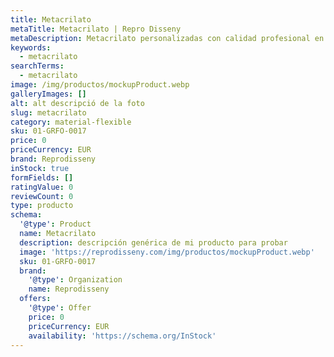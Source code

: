 ```yaml
---
title: Metacrilato
metaTitle: Metacrilato | Repro Disseny
metaDescription: Metacrilato personalizadas con calidad profesional en Cataluña.
keywords:
  - metacrilato
searchTerms:
  - metacrilato
image: /img/productos/mockupProduct.webp
galleryImages: []
alt: alt descripció de la foto
slug: metacrilato
category: material-flexible
sku: 01-GRFO-0017
price: 0
priceCurrency: EUR
brand: Reprodisseny
inStock: true
formFields: []
ratingValue: 0
reviewCount: 0
type: producto
schema:
  '@type': Product
  name: Metacrilato
  description: descripción genérica de mi producto para probar
  image: 'https://reprodisseny.com/img/productos/mockupProduct.webp'
  sku: 01-GRFO-0017
  brand:
    '@type': Organization
    name: Reprodisseny
  offers:
    '@type': Offer
    price: 0
    priceCurrency: EUR
    availability: 'https://schema.org/InStock'
---
```


